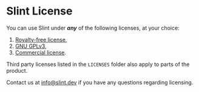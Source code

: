 <!-- Copyright © SixtyFPS GmbH <info@slint.dev> ; SPDX-License-Identifier: GPL-3.0-only OR LicenseRef-Slint-Community OR LicenseRef-Slint-commercial -->

# Slint License

You can use Slint under ***any*** of the following licenses, at your choice:

1. [Royalty-free license](LICENSES/LicenseRef-Slint-Community.md),
2. [GNU GPLv3](LICENSES/GPL-3.0-only.txt),
3. [Commercial license](LICENSES/LicenseRef-Slint-commercial.md).

Third party licenses listed in the `LICENSES` folder also apply to parts of the product.

Contact us at [info@slint.dev](mailto:info@slint.dev) if you have any questions regarding licensing.
